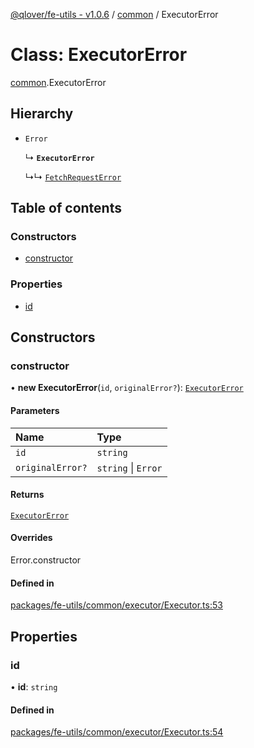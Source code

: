 [@qlover/fe-utils - v1.0.6](../README.md) / [common](../modules/common.md) / ExecutorError

# Class: ExecutorError

[common](../modules/common.md).ExecutorError

## Hierarchy

- `Error`

  ↳ **`ExecutorError`**

  ↳↳ [`FetchRequestError`](common.FetchRequestError.md)

## Table of contents

### Constructors

- [constructor](common.ExecutorError.md#constructor)

### Properties

- [id](common.ExecutorError.md#id)

## Constructors

### constructor

• **new ExecutorError**(`id`, `originalError?`): [`ExecutorError`](common.ExecutorError.md)

#### Parameters

| Name | Type |
| :------ | :------ |
| `id` | `string` |
| `originalError?` | `string` \| `Error` |

#### Returns

[`ExecutorError`](common.ExecutorError.md)

#### Overrides

Error.constructor

#### Defined in

[packages/fe-utils/common/executor/Executor.ts:53](https://github.com/qlover/fe-base/blob/faa67aa70311a79a9a2b1bd71dd2d4a96758d762/packages/fe-utils/common/executor/Executor.ts#L53)

## Properties

### id

• **id**: `string`

#### Defined in

[packages/fe-utils/common/executor/Executor.ts:54](https://github.com/qlover/fe-base/blob/faa67aa70311a79a9a2b1bd71dd2d4a96758d762/packages/fe-utils/common/executor/Executor.ts#L54)
